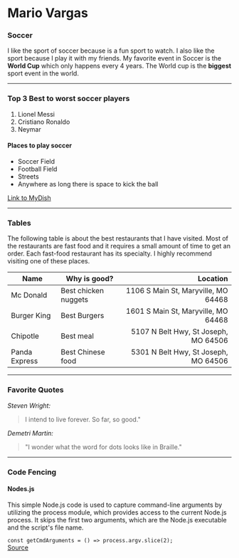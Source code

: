 # Mario Vargas

### Soccer

I like the sport of soccer because is a fun sport to watch. I also like the sport because I play it with my friends. My favorite event in Soccer is the **World Cup** which only happens every 4 years. The World cup is the **biggest** sport event in the world.

---
### Top 3 Best to worst soccer players

1. Lionel Messi
2. Cristiano Ronaldo
3. Neymar

#### Places to play soccer

* Soccer Field
* Football Field
* Streets
* Anywhere as long there is space to kick the ball

[Link to MyDish](MyDish.md)

---
### Tables

The following table is about the best restaurants that I have visited. Most of the restaurants are fast food and it requires a small amount of time to get an order. Each fast-food restaurant has its specialty. I highly recommend visiting one of these places. 

| Name | Why is good? | Location |
| --- | --- | ---: |
| Mc Donald | Best chicken nuggets | 1106 S Main St, Maryville, MO 64468 |
| Burger King | Best Burgers | 1601 S Main St, Maryville, MO 64468 |
| Chipotle | Best meal | 5107 N Belt Hwy, St Joseph, MO 64506 |
| Panda Express | Best Chinese food | 5301 N Belt Hwy, St Joseph, MO 64506 |

---
### Favorite Quotes

*Steven Wright:*
> I intend to live forever. So far, so good."

*Demetri Martin:* 
> "I wonder what the word for dots looks like in Braille."

---
### Code Fencing

#### Nodes.js

This simple Node.js code is used to capture command-line arguments by utilizing the process module, which provides access to the current Node.js process. It skips the first two arguments, which are the Node.js executable and the script's file name.

```const getCmdArguments = () => process.argv.slice(2); ```
<br>[Source](https://code.pieces.app/collections/node-js)





